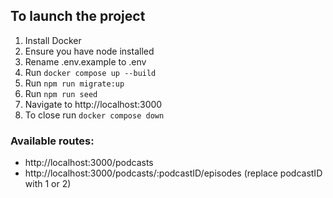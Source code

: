## To launch the project

1. Install Docker
2. Ensure you have node installed
3. Rename .env.example to .env
4. Run `docker compose up --build`
5. Run `npm run migrate:up`
6. Run `npm run seed`
7. Navigate to http://localhost:3000
8. To close run `docker compose down`

### Available routes:

- http://localhost:3000/podcasts
- http://localhost:3000/podcasts/:podcastID/episodes (replace podcastID with 1 or 2)
